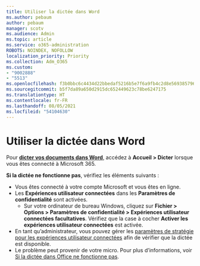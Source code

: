 ```yaml
---
title: Utiliser la dictée dans Word
ms.author: pebaum
author: pebaum
manager: scotv
ms.audience: Admin
ms.topic: article
ms.service: o365-administration
ROBOTS: NOINDEX, NOFOLLOW
localization_priority: Priority
ms.collection: Adm_O365
ms.custom:
- "9002888"
- "5513"
ms.openlocfilehash: f3b0bbc6c4434d22bbedaf5216b5e7f6a9fb4c2d8e569385796e0da6732fe21a
ms.sourcegitcommit: b5f7da89a650d2915dc652449623c78be6247175
ms.translationtype: HT
ms.contentlocale: fr-FR
ms.lasthandoff: 08/05/2021
ms.locfileid: "54104630"
---
```

# <a name="use-dictation-in-word"></a>Utiliser la dictée dans Word

Pour **[dicter vos documents dans Word](https://support.office.com/article/dictate-your-documents-in-word-3876e05f-3fcc-418f-b8ab-db7ce0d11d3c)**, accédez à **Accueil > Dicter** lorsque vous êtes connecté à Microsoft 365.

**Si la dictée ne fonctionne pas**, vérifiez les éléments suivants :

- Vous êtes connecté à votre compte Microsoft et vous êtes en ligne.
- Les **Expériences utilisateur connectées** dans les **Paramètres de confidentialité** sont activées. 
    - Sur votre ordinateur de bureau Windows, cliquez sur **Fichier > Options > Paramètres de confidentialité > Expériences utilisateur connectées facultatives**. Vérifiez que la case à cocher **Activer les expériences utilisateur connectées** est activée.
- En tant qu’administrateur, vous pouvez gérer les [paramètres de stratégie pour les expériences utilisateur connectées](https://docs.microsoft.com/deployoffice/privacy/manage-privacy-controls#policy-settings-for-connected-experiences) afin de vérifier que la dictée est disponible.
- Le problème peut provenir de votre micro. Pour plus d’informations, voir [Si la dictée dans Office ne fonctionne pas](https://support.office.com/article/If-dictation-in-Office-isn-t-working-3a740b4a-19d5-461c-b59a-d82172707fd4#OfficeVersion=Web).
